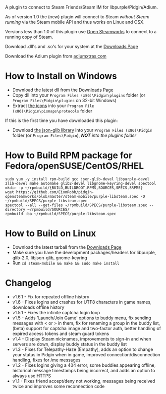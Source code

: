 A plugin to connect to Steam Friends/Steam IM for libpurple/Pidgin/Adium.

As of version 1.0 the (new) plugin will connect to Steam *without Steam running* via the Steam mobile API and thus works on Linux and OSX.

Versions less than 1.0 of this plugin use [Open Steamworks](http://opensteamworks.org/) to connect to a running copy of Steam.

Download .dll's and .so's for your system at the [Downloads Page](https://github.com/EionRobb/pidgin-opensteamworks/releases)

Download the Adium plugin from [adiumxtras.com](http://adiumxtras.com/index.php?a=xtras&xtra_id=8339)

How to Install on Windows
=========================
  * Download the latest dll from the [Downloads Page](https://github.com/EionRobb/pidgin-opensteamworks/releases)
  * Copy dll into your `Program Files (x86)\Pidgin\plugins` folder (or `Program Files\Pidgin\plugins` on 32-bit Windows)
  * Extract [the icons](https://github.com/EionRobb/pidgin-opensteamworks/raw/master/steam-mobile/releases/icons.zip) into your `Program File (x86)\Pidgin\pixmaps\protocols` folder

If this is the first time you have downloaded this plugin:
  * Download [the json-glib library](https://github.com/EionRobb/pidgin-opensteamworks/raw/master/steam-mobile/libjson-glib-1.0.dll) into your `Program Files (x86)\Pidgin` folder (or `Program Files\Pidgin`), _**NOT** into the plugins folder_

How to Build RPM package for Fedora/openSUSE/CentOS/RHEL
=====================
  ```
  sudo yum -y install rpm-build gcc json-glib-devel libpurple-devel zlib-devel make automake glib2-devel libgnome-keyring-devel spectool
  mkdir -p ~/rpmbuild/{BUILD,BUILDROOT,RPMS,SOURCES,SPECS,SRPMS}
  wget https://github.com/EionRobb/pidgin-opensteamworks/blob/master/steam-mobile/purple-libsteam.spec -O ~/rpmbuild/SPECS/purple-libsteam.spec
  spectool --all --get-files ~/rpmbuild/SPECS/purple-libsteam.spec --directory ~/rpmbuild/SOURCES/
  rpmbuild -ba ~/rpmbuild/SPECS/purple-libsteam.spec
  ```

How to Build on Linux
=====================
  * Download the latest tarball from the [Downloads Page](https://github.com/EionRobb/pidgin-opensteamworks/releases)
  * Make sure you have the development packages/headers for libpurple, glib-2.0, libjson-glib, gnome-keyring
  * Run `cd steam-mobile && make && sudo make install`

Changelog
=========
  * v1.6.1 - Fix for repeated offline history
  * v1.6 - Fixes logins and crashes for UTF8 characters in game names, downloads offline history
  * v1.5.1 - Fixes the infinite captcha login loop
  * v1.5 - Adds 'Launch/Join Game' options to buddy menu, fix sending messages with < or > in them, fix for renaming a group in the buddy list, (beta) support for captcha image and two-factor auth, better handling of expired access tokens and steam guard tokens
  * v1.4 - Display Steam nicknames, improvements to sign-in and when servers are down, display buddy status in the buddy list
  * v1.3 - Fixes for Telepathy-Haze (Empathy), adds an option to change your status in Pidgin when in game, improved connection/disconnection handling, fixes for /me messages
  * v1.2 - Fixes logins giving a 404 error, some buddies appearing offline, historical message timestamps being incorrect,  and adds an option to always use HTTPS
  * v1.1 - Fixes friend accept/deny not working, messages being received twice and improves some reconnection code
